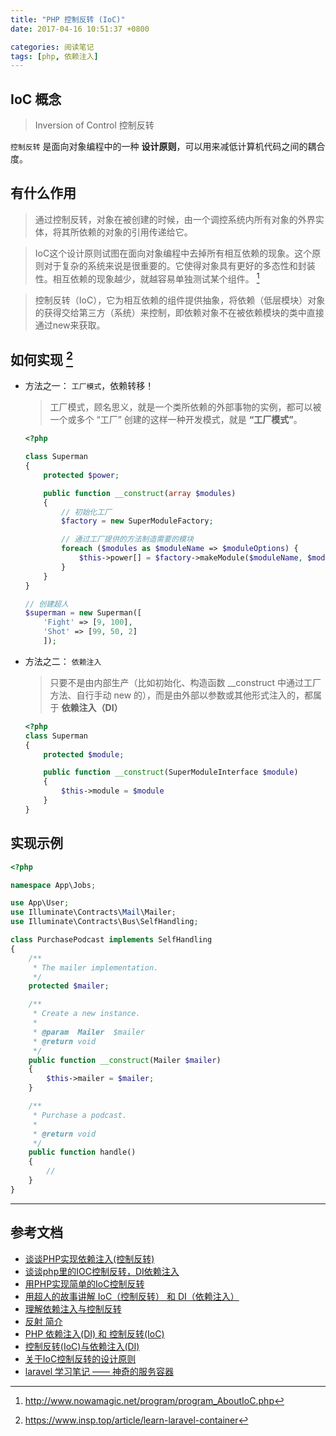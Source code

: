 ```yaml
---
title: "PHP 控制反转 (IoC)"
date: 2017-04-16 10:51:37 +0800

categories: 阅读笔记
tags: [php, 依赖注入]
---
```


## **IoC** 概念
>Inversion of Control 控制反转

`控制反转` 是面向对象编程中的一种 **设计原则**，可以用来减低计算机代码之间的耦合度。

## 有什么作用

>通过控制反转，对象在被创建的时候，由一个调控系统内所有对象的外界实体，将其所依赖的对象的引用传递给它。

>IoC这个设计原则试图在面向对象编程中去掉所有相互依赖的现象。这个原则对于复杂的系统来说是很重要的。它使得对象具有更好的多态性和封装性。相互依赖的现象越少，就越容易单独测试某个组件。 [^1]

>控制反转（IoC），它为相互依赖的组件提供抽象，将依赖（低层模块）对象的获得交给第三方（系统）来控制，即依赖对象不在被依赖模块的类中直接通过new来获取。

## 如何实现 [^2]

- 方法之一： `工厂模式`，依赖转移！

  >工厂模式，顾名思义，就是一个类所依赖的外部事物的实例，都可以被一个或多个 “工厂” 创建的这样一种开发模式，就是 **“工厂模式”**。

  ```php
  <?php

  class Superman
  {
      protected $power;

      public function __construct(array $modules)
      {
          // 初始化工厂
          $factory = new SuperModuleFactory;

          // 通过工厂提供的方法制造需要的模块
          foreach ($modules as $moduleName => $moduleOptions) {
              $this->power[] = $factory->makeModule($moduleName, $moduleOptions);
          }
      }
  }

  // 创建超人
  $superman = new Superman([
      'Fight' => [9, 100],
      'Shot' => [99, 50, 2]
      ]);
  ```

- 方法之二： `依赖注入`

  >只要不是由内部生产（比如初始化、构造函数 \__construct 中通过工厂方法、自行手动 new 的），而是由外部以参数或其他形式注入的，都属于 **依赖注入（DI）**

  ```php
  <?php
  class Superman
  {
      protected $module;

      public function __construct(SuperModuleInterface $module)
      {
          $this->module = $module
      }
  }
  ```


## 实现示例

```php
<?php

namespace App\Jobs;

use App\User;
use Illuminate\Contracts\Mail\Mailer;
use Illuminate\Contracts\Bus\SelfHandling;

class PurchasePodcast implements SelfHandling
{
    /**
     * The mailer implementation.
     */
    protected $mailer;

    /**
     * Create a new instance.
     *
     * @param  Mailer  $mailer
     * @return void
     */
    public function __construct(Mailer $mailer)
    {
        $this->mailer = $mailer;
    }

    /**
     * Purchase a podcast.
     *
     * @return void
     */
    public function handle()
    {
        //
    }
}
```

---
## 参考文档
- [谈谈PHP实现依赖注入(控制反转)](https://my.oschina.net/cxz001/blog/533166)
- [谈谈php里的IOC控制反转，DI依赖注入](http://www.cnblogs.com/qq120848369/p/6129483.html)
- [用PHP实现简单的IoC控制反转](http://www.nowamagic.net/php/php_SimpleIoc.php)
- [用超人的故事讲解 IoC（控制反转） 和 DI（依赖注入）](https://www.phpxy.com/article/144.html)
- [理解依赖注入与控制反转](https://laravel-china.org/topics/2104/understanding-dependency-injection-and-inversion-of-control)
- [反射 简介](http://php.net/manual/zh/intro.reflection.php)
- [PHP 依赖注入(DI) 和 控制反转(IoC)](http://www.cnblogs.com/52php/p/6379020.html)
- [控制反转(IoC)与依赖注入(DI)](http://zhangjunhd.blog.51cto.com/113473/126530)
- [关于IoC控制反转的设计原则](http://www.nowamagic.net/program/program_AboutIoC.php)
- [laravel 学习笔记 —— 神奇的服务容器](https://www.insp.top/article/learn-laravel-container)


[^1]: http://www.nowamagic.net/program/program_AboutIoC.php
[^2]: https://www.insp.top/article/learn-laravel-container

